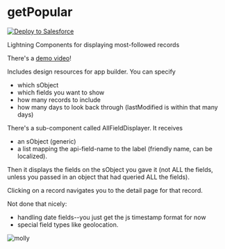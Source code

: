 # getPopular

<a href="https://githubsfdeploy.herokuapp.com">
  <img alt="Deploy to Salesforce"
       src="https://raw.githubusercontent.com/afawcett/githubsfdeploy/master/src/main/webapp/resources/img/deploy.png">
</a>

Lightning Components for displaying most-followed records

There's a [demo video](https://www.youtube.com/watch?v=srdIGe7gkYo)!

Includes design resources for app builder.  You can specify 

* which sObject
* which fields you want to show
* how many records to include
* how many days to look back through (lastModified is within that many days)

There's a sub-component called AllFieldDisplayer.  It receives 

* an sObject (generic) 
* a list mapping the api-field-name to the label (friendly name, can be localized).

Then it displays the fields on the sObject you gave it (not ALL the fields, unless you passed in an object that had queried ALL the fields).   

Clicking on a record navigates you to the detail page for that record.

Not done that nicely:

* handling date fields--you just get the js timestamp format for now 
* special field types like geolocation.  

![molly](http://media.tumblr.com/2df12897a94331007657b9bbbbf1be14/tumblr_inline_mj5q74TmE11qz4rgp.gif)
